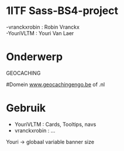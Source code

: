 # 1ITF Sass-BS4-project
-vranckxrobin : Robin Vranckx 
<br> 
-YouriVLTM : Youri Van Laer

# Onderwerp
GEOCACHING

#Domein
www.geocachingengo.be of .nl

# Gebruik
- YouriVLTM : Cards, Tooltips, navs
- vranckxrobin : ...



Youri
-> globaal variable banner size
